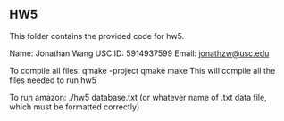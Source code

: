 ## HW5
This folder contains the provided code for hw5. 

Name: Jonathan Wang
USC ID: 5914937599
Email: jonathzw@usc.edu

To compile all files: 
qmake -project
qmake
make
This will compile all the files needed to run hw5

To run amazon: ./hw5 database.txt (or whatever name of .txt data file, which must be formatted correctly)
